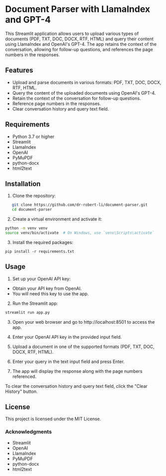 # Document Parser with LlamaIndex and GPT-4

This Streamlit application allows users to upload various types of documents (PDF, TXT, DOC, DOCX, RTF, HTML) and query their content using LlamaIndex and OpenAI's GPT-4. The app retains the context of the conversation, allowing for follow-up questions, and references the page numbers in the responses.

## Features

- Upload and parse documents in various formats: PDF, TXT, DOC, DOCX, RTF, HTML.
- Query the content of the uploaded documents using OpenAI's GPT-4.
- Retain the context of the conversation for follow-up questions.
- Reference page numbers in the responses.
- Clear conversation history and query text field.

## Requirements

- Python 3.7 or higher
- Streamlit
- LlamaIndex
- OpenAI
- PyMuPDF
- python-docx
- html2text

## Installation

1. Clone the repository:

```bash
   git clone https://github.com/dr-robert-li/document-parser.git
   cd document-parser
```

2. Create a virtual environment and activate it:

```bash
python -m venv venv
source venv/bin/activate  # On Windows, use `venv\Scripts\activate`
```


3. Install the required packages:

```
pip install -r requirements.txt
```

## Usage

1. Set up your OpenAI API key:
* Obtain your API key from OpenAI.
* You will need this key to use the app.

2. Run the Streamlit app:

```bash
streamlit run app.py
```

3. Open your web browser and go to http://localhost:8501 to access the app.

4. Enter your OpenAI API key in the provided input field.

5. Upload a document in one of the supported formats (PDF, TXT, DOC, DOCX, RTF, HTML).

6. Enter your query in the text input field and press Enter.

7. The app will display the response along with the page numbers referenced.

To clear the conversation history and query text field, click the "Clear History" button.

## License
This project is licensed under the MIT License.

### Acknowledgments

* Streamlit
* OpenAI
* LlamaIndex
* PyMuPDF
* python-docx
* html2text